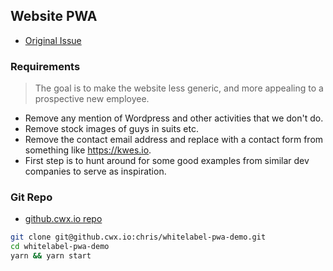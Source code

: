 ## Website PWA

- [Original Issue](https://github.cwx.io/issue/other/issues/2)

### Requirements

> The goal is to make the website less generic, and more appealing to a prospective new employee.

- Remove any mention of Wordpress and other activities that we don't do.
- Remove stock images of guys in suits etc.
- Remove the contact email address and replace with a contact form from something like https://kwes.io.
- First step is to hunt around for some good examples from similar dev companies to serve as inspiration.

### Git Repo

- [github.cwx.io repo](https://github.cwx.io/chris/whitelabel-pwa-demo)

```bash
git clone git@github.cwx.io:chris/whitelabel-pwa-demo.git
cd whitelabel-pwa-demo
yarn && yarn start
```
